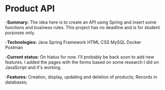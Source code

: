 # Product API

-**Summary:**
  The idea here is to create an API using Spring and insert some functions and business rules.
  This project has no deadline and is for student purposes only.

-**Technologies:**
  Java
  Spring Framework
  HTML
  CSS
  MySQL
  Docker
  Postman

-**Current status:**
  On hiatus for now. I'll probably be back soon to add new features.
  I added the pages with the forms based on some research I did on JavaScript and it's working. 

-**Features:**
  Creation, display, updating and deletion of products;
  Records in databases;

  
